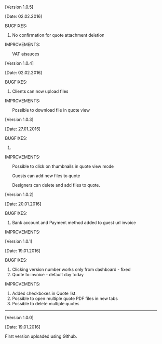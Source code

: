 <!---->

<p>[Version 1.0.5]</p>
<p>[Date: 02.02.2016]</p>
BUGFIXES:
<ol>
  <li>No confirmation for quote attachment deletion</li>

</ol>

IMPROVEMENTS:
<ol>
VAT atsauces
</ol>


<!---->

<!---->

<p>[Version 1.0.4]</p>
<p>[Date: 02.02.2016]</p>
BUGFIXES:
<ol>
  <li>Clients can now upload files</li>

</ol>

IMPROVEMENTS:
<ol>
Possible to download file in quote view
</ol>


<!---->


<!---->

<p>[Version 1.0.3]</p>
<p>[Date: 27.01.2016]</p>
BUGFIXES:
<ol>
  <li></li>

</ol>

IMPROVEMENTS:
<ol>
Possible to click on thumbnails in quote view mode
</ol>
<ol>
Guests can add new files to quote
</ol>
<ol>
Designers can delete and add files to quote.
</ol>

<!---->


<!---->

<p>[Version 1.0.2]</p>
<p>[Date: 20.01.2016]</p>
BUGFIXES:
<ol>
  <li>Bank account and Payment method added to guest url invoice</li>

</ol>

IMPROVEMENTS:
<ol>
</ol>

<!---->

<p>[Version 1.0.1]</p>
<p>[Date: 19.01.2016]</p>
BUGFIXES:
<ol>
  <li>Clicking version number works only from dashboard - fixed</li>
  <li>Quote to invoice - default day today</li>
</ol>

IMPROVEMENTS:
<ol>
  <li>Added checkboxes in Quote list. </li>
  <li>Possible to open multiple quote PDF files in new tabs </li>
  <li>Possible to delete multiple quotes </li>
</ol>

**********************************************************************************
<p>[Version 1.0.0]</p>
<p>[Date: 19.01.2016]</p>
<p>First version uploaded using Github.</p>
